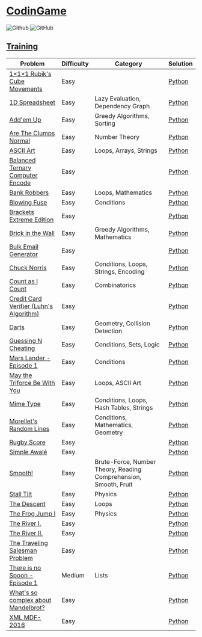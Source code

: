# [CodinGame](https://www.codingame.com/)

![Github](https://img.shields.io/badge/languages-python-green.svg?longCache=true&style=for-the-badge)
![GitHub](https://img.shields.io/github/license/mashape/apistatus.svg?style=for-the-badge)

## [Training](https://www.codingame.com/training/)

| Problem | Difficulty | Category | Solution |      
|---------|------------|----------|----------|
[1×1×1 Rubik's Cube Movements](https://www.codingame.com/training/easy/111-rubiks-cube-movements) | Easy | | [Python](./Python/111-rubiks-cube-movements.py) 
[1D Spreadsheet](https://www.codingame.com/training/easy/1d-spreadsheet) | Easy | Lazy Evaluation, Dependency Graph | [Python](./Python/1d-spreadsheet.py)
[Add'em Up](https://www.codingame.com/training/easy/addem-up) | Easy | Greedy Algorithms, Sorting | [Python](./Python/addem-up.py)
[Are The Clumps Normal](https://www.codingame.com/training/easy/are-the-clumps-normal) | Easy | Number Theory | [Python](Python/are-the-clumps-normal.py)
[ASCII Art](https://www.codingame.com/training/easy/ascii-art) | Easy | Loops, Arrays, Strings | [Python](./Python/ascii-art.py)
[Balanced Ternary Computer Encode](https://www.codingame.com/training/easy/balanced-ternary-computer-encode) | Easy | | [Python](./Python/balanced-ternary-computer-encode.py)
[Bank Robbers](https://www.codingame.com/training/easy/bank-robbers) | Easy | Loops, Mathematics | [Python](./Python/bank-robbers.py)
[Blowing Fuse](https://www.codingame.com/training/easy/blowing-fuse) | Easy | Conditions | [Python](./Python/blowing-fuse.py)
[Brackets Extreme Edition](https://www.codingame.com/training/easy/brackets-extreme-edition) | Easy | | [Python](./Python/brackets-extreme-edition.py)
[Brick in the Wall](https://www.codingame.com/training/easy/brick-in-the-wall) | Easy | Greedy Algorithms, Mathematics | [Python](./Python/brick-in-the-wall.py)
[Bulk Email Generator](https://www.codingame.com/training/easy/bulk-email-generator) | Easy | | [Python](./Python/bulk-email-generator.py)
[Chuck Norris](https://www.codingame.com/training/easy/chuck-norris) | Easy | Conditions, Loops, Strings, Encoding | [Python](./Python/chuck-norris.py)
[Count as I Count](https://www.codingame.com/training/easy/count-as-i-count) | Easy | Combinatorics | [Python](./Python/count-as-i-count.py)
[Credit Card Verifier (Luhn's Algorithm)](https://www.codingame.com/training/easy/credit-card-verifier-luhns-algorithm) | Easy | | [Python](./Python/credit-card-verifier-luhns-algorithm.py)
[Darts](https://www.codingame.com/training/easy/darts) | Easy | Geometry, Collision Detection | [Python](./Python/darts.py)
[Guessing N Cheating](https://www.codingame.com/training/easy/guessing-n-cheating) | Easy | Conditions, Sets, Logic | [Python](./Python/guessing-n-cheating.py)
[Mars Lander - Episode 1](https://www.codingame.com/training/easy/mars-lander-episode-1) | Easy | Conditions | [Python](./Python/conditions.py)
[May the Triforce Be With You](https://www.codingame.com/training/easy/may-the-triforce-be-with-you) | Easy | Loops, ASCII Art | [Python](./Python/may-the-triforce-be-with-you.py)
[Mime Type](https://www.codingame.com/training/easy/mime-type) | Easy | Conditions, Loops, Hash Tables, Strings | [Python](./Python/mime-type.py)
[Morellet's Random Lines](https://www.codingame.com/training/easy/morellets-random-lines) | Easy | Conditions, Mathematics, Geometry | [Python](./Python/morellets-random-lines.py)
[Rugby Score](https://www.codingame.com/training/easy/rugby-score) | Easy | | [Python](./Python/rugby-score.py)
[Simple Awalé](https://www.codingame.com/training/easy/simple-awale) | Easy | | [Python](./Python/simple-awale.py)
[Smooth!](https://www.codingame.com/training/easy/smooth) | Easy | Brute-Force, Number Theory, Reading Comprehension, Smooth, Fruit | [Python](./Python/smooth.py)
[Stall Tilt](https://www.codingame.com/training/easy/stall-tilt) | Easy | Physics | [Python](./Python/stall-tilt.py)
[The Descent](https://www.codingame.com/training/easy/the-descent) | Easy | Loops | [Python](./Python/the-descent.py)
[The Frog Jump I](https://www.codingame.com/training/easy/the-frog-jump-1) | Easy | Physics | [Python](./Python/the-frog-jump.py)
[The River I.](https://www.codingame.com/training/easy/the-river-i-) | Easy | | [Python](./Python/the-river-i-.py)
[The River II.](https://www.codingame.com/training/easy/the-river-ii-) | Easy | | [Python](./Python/the-river-ii-.py)
[The Traveling Salesman Problem](https://www.codingame.com/training/easy/the-travelling-salesman-problem) | Easy | | [Python](./Python/the-traveling-salesman-problem.py)
[There is no Spoon - Episode 1](https://www.codingame.com/training/medium/there-is-no-spoon-episode-1) | Medium | Lists | [Python](./Python/there-is-no-spoon-episode-1.py)
[What's so complex about Mandelbrot?](https://www.codingame.com/training/easy/whats-so-complex-about-mandelbrot) | Easy | | [Python](./Python/whats-so-complex-about-mandelbrot.py)
[XML MDF-2016](https://www.codingame.com/training/easy/xml-mdf-2016) | Easy | | [Python](./Python/xml-mdf-2016.py)
